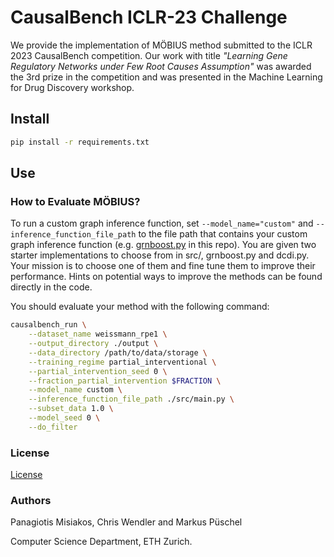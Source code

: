 # CausalBench ICLR-23 Challenge

We provide the implementation of MÖBIUS method submitted to the ICLR 2023 CausalBench competition. Our work with title *"Learning Gene Regulatory Networks under Few Root Causes Assumption"*  was awarded the 3rd prize in the competition and was presented in the Machine Learning for Drug Discovery workshop.

## Install

```bash
pip install -r requirements.txt
```

## Use

### How to Evaluate MÖBIUS?

To run a custom graph inference function, set `--model_name="custom"` and `--inference_function_file_path` to the file path that contains your custom graph inference function (e.g. [grnboost.py](../causalbench-starter-main%205/src/grnboost.py) in this repo). You are given two starter implementations to choose from in src/, grnboost.py and dcdi.py. Your mission is to choose one of them and fine tune them to improve their performance. Hints on potential ways to improve the methods can be found directly in the code. 

You should evaluate your method with the following command:

```bash
causalbench_run \
    --dataset_name weissmann_rpe1 \
    --output_directory ./output \
    --data_directory /path/to/data/storage \
    --training_regime partial_interventional \
    --partial_intervention_seed 0 \
    --fraction_partial_intervention $FRACTION \
    --model_name custom \
    --inference_function_file_path ./src/main.py \
    --subset_data 1.0 \
    --model_seed 0 \
    --do_filter
```

<!-- ## Citation

Please consider citing, if you reference or use our methodology, code or results in your work: -->


### License

[License](LICENSE.txt)

### Authors

Panagiotis Misiakos,
Chris Wendler and
Markus Püschel

Computer Science Department,
ETH Zurich.

